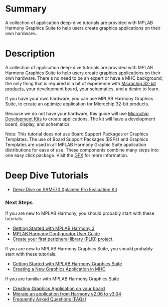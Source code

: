 # Summary
A collection of application deep-dive tutorials are provided with MPLAB Harmony Graphics Suite to help users create graphics applications on their own hardware..  

# Description

A collection of application deep-dive tutorials are provided with MPLAB Harmony Graphics Suite to help users create graphics applications on their own hardware.  There's no need to be an expert or have a MHC background; the only thing that is required is a bit of experience with [Microchip 32-bit products](https://www.microchip.com/design-centers/32-bit), your development board, your schematics, and a desire to learn. 

If you have your own hardware, you can use MPLAB Harmony Graphics Suite, to create an optimize application for Microchip 32-bit products.

Because we do not have your hardware, this guide will use [Microchip Development Kits](https://www.microchip.com/design-centers/graphics/development-boards) to create applications. The kit will have a development board, display, and schematics. 

Note: This tutorial does not use Board Support Packages or Graphics Templates. The use of Board Support Packages (BSPs) and Graphics Templates are used in all MPLAB Harmony Graphic Suite application distributions for ease of use. These components combine many steps into one easy click package. Visit the [GFX](https://github.com/Microchip-MPLAB-Harmony/gfx/tree/master/apps) for more information.

<!--- 
### Deep Dive Covers
* How an application is organized
* Harmony
* About C code, scripts, and libraries
* Memory
* Compilation
* Performance Optimization
* RTOS
-->

# Deep Dive Tutorials

* [Deep-Dive on SAME70 Xplained Pro Evaluation Kit](https://github.com/Microchip-MPLAB-Harmony/gfx/wiki/Deep-Dive-on-SAM-E70-Xplained-Pro-Evaluation-Kit)


### Next Steps

If you are new to MPLAB Harmony, you should probably start with these tutorials.

* [Getting Started with MPLAB Harmony 3](https://github.com/Microchip-MPLAB-Harmony/Microchip-MPLAB-Harmony.github.io/wiki) 
* [MPLAB Harmony Configurator User Guide](https://github.com/Microchip-MPLAB-Harmony/mhc/wiki)
* [Create your first peripheral library (PLIB) project](https://github.com/Microchip-MPLAB-Harmony/Microchip-MPLAB-Harmony.github.io/wiki/Create-your-first-peripheral-library-(PLIB)-project). 

If you are new to MPLAB Harmony Graphics Suite, you should probably start with these tutorials.
* [Getting Started with MPLAB Harmony Graphics Suite](https://github.com/Microchip-MPLAB-Harmony/gfx/wiki/Application-Development-Process)
* [Creating a New Graphics Application in MHC](https://github.com/Microchip-MPLAB-Harmony/gfx/wiki/Application-QuickStart)


If you are familiar with MPLAB Harmony Graphics Suite
   *   [Creating Graphics Application on your board](https://github.com/Microchip-MPLAB-Harmony/gfx/wiki/Application-Deep-Dive)
   *   [Migrate an application from Harmony v2.06 to v3.04](https://github.com/Microchip-MPLAB-Harmony/gfx/wiki/Migrate-aria_quickstart-v2.06-to-3.04-pic32mz_ef_sk_meb2)
   *   [Frequently Asked Questions (FAQs)](https://github.com/Microchip-MPLAB-Harmony/gfx/wiki/Application-Troubleshooting)